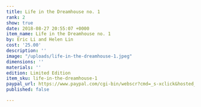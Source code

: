 ```yaml
---
title: Life in the Dreamhouse no. 1
rank: 2
show: true
date: 2018-08-27 20:55:07 +0000
item_name: Life in the Dreamhouse no. 1
by: Eric Li and Helen Lin
cost: '25.00'
description: ''
image: "/uploads/life-in-the-dreamhouse-1.jpeg"
dimensions: ''
materials: ''
edition: Limited Edition
item_sku: life-in-the-dreamhouse-1
paypal_url: https://www.paypal.com/cgi-bin/webscr?cmd=_s-xclick&hosted_button_id=3DAJ7G8BVJSGC
published: false

---
```

